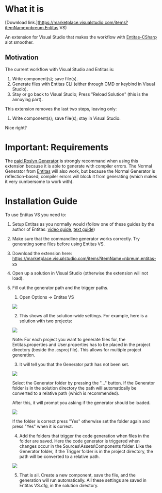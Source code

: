 # What it is
[Download link.](https://marketplace.visualstudio.com/items?itemName=nbreum.Entitas VS)

An extension for Visual Studio that makes the workflow with [Entitas-CSharp](https://github.com/sschmid/Entitas-CSharp) alot smoother.

## Motivation
The current workflow with Visual Studio and Entitas is: 
1. Write component(s); save file(s).
1. Generate files with Entitas CLI (either through CMD or keybind in Visual Studio).
1. Stay or go back to Visual Studio; Press "Reload Solution" (this is the annoying part).

This extension removes the last two steps, leaving only:
1. Write component(s); save file(s); stay in Visual Studio.

Nice right?

# Important: Requirements
The [paid Roslyn Generator](https://www.assetstore.unity3d.com/en/#!/content/87638) is strongly recommand when using this extension because it is able to generate with compiler errors. The Normal Generator from [Entitas](https://github.com/sschmid/Entitas-CSharp/releases) will also work, but because the Normal Generator is reflection-based, compiler errors will block it from generating (which makes it very cumbersome to work with).

# Installation Guide
To use Entitas VS you need to:
1. Setup Entitas as you normally would (follow one of these guides by the author of Entitas: [video guide](https://www.youtube.com/watch?v=LGKsqSg5FHg), [text guide](https://github.com/sschmid/Entitas-CSharp/issues/476))
1. Make sure that the commandline generator works correctly. Try generating some files before using Entitas VS.
1. Download the extension here: https://marketplace.visualstudio.com/items?itemName=nbreum.entitas-vs
1. Open up a solution in Visual Studio (otherwise the extension will not load).
1. Fill out the generator path and the trigger paths.
    1. Open Options -> Entitas VS
    
    ![](https://i.imgur.com/uzo4Ibn.png)
    
    2. This shows all the solution-wide settings. For example, here is a solution with two projects:
    
    ![](https://i.imgur.com/n2P24ad.png)
    
    Note: For each project you want to generate files for, the Entitas.properties and User.properties has to be placed in the project directory (beside the .csproj file). This allows for multiple project generation.
    
    3. It will tell you that the Generator path has not been set. 
    
    ![](https://i.imgur.com/k8u6XHr.png)
    
    Select the Generator folder by pressing the "..." button. If the Generator folder is in the solution directory the path will automatically be converted to a relative path (which is recommended). 

    After this, it will prompt you asking if the generator should be loaded.
    
    ![](https://i.imgur.com/pfEdCIP.png)
    
    If the folder is correct press "Yes" otherwise set the folder again and press "Yes" when it is correct. 
    
    4. Add the folders that trigger the code generation when files in the folder are saved. Here the code generator is triggered when changes occur in the Sources\Assets\Components folder. Like the Generator folder, if the Trigger folder is in the project directory, the path will be converted to a relative path.
    
    ![](https://i.imgur.com/ABgIh5y.png)
    
    5. That is all. Create a new component, save the file, and the generation will run automatically. All these settings are saved in Entitas VS.cfg, in the solution directory.
